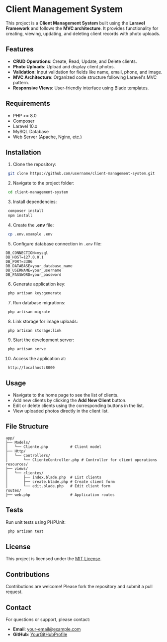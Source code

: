 # Client Management System

This project is a **Client Management System** built using the **Laravel Framework** and follows the **MVC architecture**. It provides functionality for creating, viewing, updating, and deleting client records with photo uploads.

## Features
- **CRUD Operations**: Create, Read, Update, and Delete clients.
- **Photo Uploads**: Upload and display client photos.
- **Validation**: Input validation for fields like name, email, phone, and image.
- **MVC Architecture**: Organized code structure following Laravel's MVC pattern.
- **Responsive Views**: User-friendly interface using Blade templates.

## Requirements
- PHP >= 8.0
- Composer
- Laravel 10.x
- MySQL Database
- Web Server (Apache, Nginx, etc.)

## Installation
1. Clone the repository:
```bash
 git clone https://github.com/username/client-management-system.git
```

2. Navigate to the project folder:
```bash
 cd client-management-system
```

3. Install dependencies:
```bash
 composer install
 npm install
```

4. Create the **.env** file:
```bash
 cp .env.example .env
```

5. Configure database connection in `.env` file:
```
DB_CONNECTION=mysql
DB_HOST=127.0.0.1
DB_PORT=3306
DB_DATABASE=your_database_name
DB_USERNAME=your_username
DB_PASSWORD=your_password
```

6. Generate application key:
```bash
 php artisan key:generate
```

7. Run database migrations:
```bash
 php artisan migrate
```

8. Link storage for image uploads:
```bash
 php artisan storage:link
```

9. Start the development server:
```bash
 php artisan serve
```

10. Access the application at:
```
 http://localhost:8000
```

## Usage
- Navigate to the home page to see the list of clients.
- Add new clients by clicking the **Add New Client** button.
- Edit or delete clients using the corresponding buttons in the list.
- View uploaded photos directly in the client list.

## File Structure
```
app/
├── Models/
│   └── Cliente.php          # Client model
├── Http/
│   └── Controllers/
│       └── ClienteController.php # Controller for client operations
resources/
├── views/
│   └── clientes/
│       ├── index.blade.php  # List clients
│       ├── create.blade.php # Create client form
│       └── edit.blade.php   # Edit client form
routes/
├── web.php                  # Application routes
```

## Tests
Run unit tests using PHPUnit:
```bash
 php artisan test
```

## License
This project is licensed under the [MIT License](LICENSE).

## Contributions
Contributions are welcome! Please fork the repository and submit a pull request.

## Contact
For questions or support, please contact:
- **Email**: your-email@example.com
- **GitHub**: [YourGitHubProfile](https://github.com/username)

